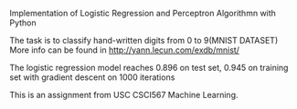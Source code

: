 Implementation of Logistic Regression and Perceptron Algorithmn with Python 

The task is to classify hand-written digits from 0 to 9(MNIST DATASET) More info can be found in http://yann.lecun.com/exdb/mnist/

The logistic regression model reaches 0.896 on test set, 0.945 on training set with gradient descent on 1000 iterations 

This is an assignment from USC CSCI567 Machine Learning.